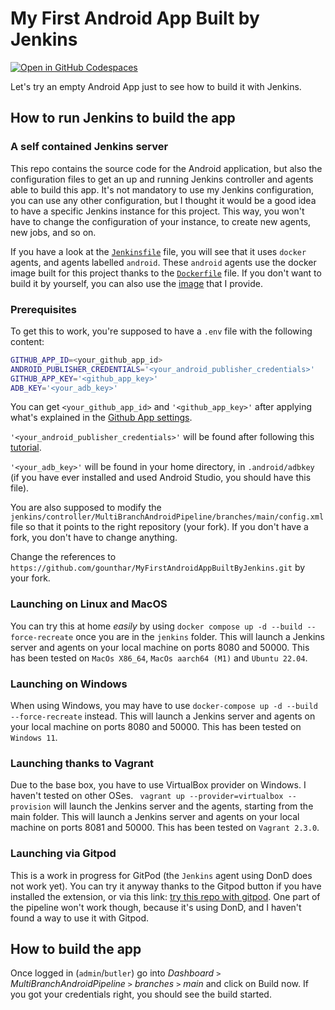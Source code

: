 # My First Android App Built by Jenkins

[![Open in GitHub Codespaces](https://github.com/codespaces/badge.svg)](https://github.com/codespaces/gounthar-congenial-memory-r494j6ww6h946)

Let's try an empty Android App just to see how to build it with Jenkins.

## How to run Jenkins to build the app

### A self contained Jenkins server

This repo contains the source code for the Android application, but also the configuration files to get an up and 
running Jenkins controller and agents able to build this app.
It's not mandatory to use my Jenkins configuration, you can use any other configuration, but I thought it would be a
good idea to have a specific Jenkins instance for this project. This way, you won't have to change the configuration of
your instance, to create new agents, new jobs, and so on.

If you have a look at the [`Jenkinsfile`](/Jenkinsfile) file, you will see that it uses `docker` agents, and agents
labelled `android`. These `android` agents use the docker image built for this project thanks to the 
[`Dockerfile`](/Dockerfile) file. If you don't want to build it by yourself, you can also use the
 [image](https://hub.docker.com/repository/docker/gounthar/jenkinsci-docker-android-base) that I provide.

### Prerequisites

To get this to work, you're supposed to have a `.env` file with the following content:

```bash
GITHUB_APP_ID=<your_github_app_id>
ANDROID_PUBLISHER_CREDENTIALS='<your_android_publisher_credentials>'
GITHUB_APP_KEY='<github_app_key>'
ADB_KEY='<your_adb_key>'
```

You can get `<your_github_app_id>` and `'<github_app_key>'` after applying what's explained in the
[Github App settings](https://github.com/jenkinsci/github-branch-source-plugin/blob/master/docs/github-app.adoc).

`'<your_android_publisher_credentials>'` will be found after following this
[tutorial](https://github.com/Triple-T/gradle-play-publisher#quickstart-guide).

`'<your_adb_key>'` will be found in your home directory, in `.android/adbkey` (if you have ever installed and used
Android Studio, you should have this file).

You are also supposed to modify the `jenkins/controller/MultiBranchAndroidPipeline/branches/main/config.xml` file so
that it points to the right repository (your fork). If you don't have a fork, you don't have to change anything.

Change the references to `https://github.com/gounthar/MyFirstAndroidAppBuiltByJenkins.git` by your fork.

### Launching on Linux and MacOS

You can try this at home *easily* by using `docker compose up -d --build --force-recreate` once you are in the `jenkins`
folder. 
This will launch a Jenkins server and agents on your local machine on ports 8080 and 50000.
This has been tested on `MacOs X86_64`, `MacOs aarch64 (M1)` and `Ubuntu 22.04`.

### Launching on Windows

When using Windows, you may have to use `docker-compose up -d --build --force-recreate` instead.
This will launch a Jenkins server and agents on your local machine on ports 8080 and 50000.
This has been tested on `Windows 11`.

### Launching thanks to Vagrant

Due to the base box, you have to use VirtualBox provider on Windows. I haven't tested on other OSes.
` vagrant up --provider=virtualbox --provision` will launch the Jenkins server and the agents, starting from the main
folder.
This will launch a Jenkins server and agents on your local machine on ports 8081 and 50000.
This has been tested on `Vagrant 2.3.0`.

### Launching via Gitpod

This is a work in progress for GitPod (the `Jenkins` agent using DonD does not work yet). You can try it anyway thanks
to the Gitpod button if you have installed the extension, or via this link:
[try this repo with gitpod](https://gitpod.io/#https://github.com/gounthar/MyFirstAndroidAppBuiltByJenkins).
One part of the pipeline won't work though, because it's using DonD, and I haven't found a way to use it with Gitpod.

## How to build the app 

Once logged in (`admin`/`butler`) go into _Dashboard_ `>` _MultiBranchAndroidPipeline_ `>` _branches_ `>` _main_ and
click on Build now.
If you got your credentials right, you should see the build started.
